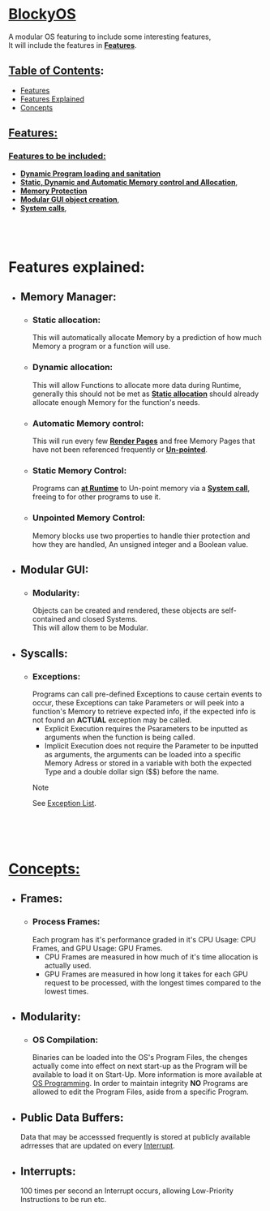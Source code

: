 # <ins>BlockyOS</ins>
A modular OS featuring to include some interesting features, <br/> It will include the features in **[Features](#Features:)**.

## <ins>Table of Contents</ins>:
* [Features](#Features:)
* [Features Explained](#features-explained)
* [Concepts](#concepts)

## <ins>Features:<ins>
### <ins>Features to be included:</ins>
* **[Dynamic Program loading and sanitation](#Dynamic-Program-Loading-and-Sanitation)**
* **[Static, Dynamic and Automatic Memory control and Allocation](#Memory-Manager)**,
* **[Memory Protection](#Memory-Protection)**
* **[Modular GUI object creation](#Modular-GUI)**,
* **[System calls](#Syscalls)**,
<br><br><br><br>

# Features explained:
* ## **Memory Manager:**
    - ### Static allocation:
        This will automatically allocate Memory by a prediction of how much Memory a program or a function will use.
    - ### Dynamic allocation:
        This will allow Functions to allocate more data during Runtime, generally this should not be met as **[Static allocation](#static-allocation)** should already allocate enough Memory for the function's needs.
    - ### Automatic Memory control:
        This will run every few **[Render Pages](#Frames)** and free Memory Pages that have not been referenced frequently or **[Un-pointed](#Unpointed-Memory-Control)**.
    - ### Static Memory Control:
        Programs can **<ins>at Runtime</ins>** to Un-point memory via a **[System call](#Syscalls)**, freeing to for other programs to use it.
    - ### Unpointed Memory Control:
        Memory blocks use two properties to handle thier protection and how they are handled, An unsigned integer and a Boolean value.

* ## **Modular GUI:**
    - ### Modularity:
        Objects can be created and rendered, these objects are self-contained and closed Systems.<br>This will allow them to be Modular.

* ## **Syscalls:**
    - ### Exceptions:
        Programs can call pre-defined Exceptions to cause certain events to occur, these Exceptions can take Parameters or will peek into a function's Memory to retrieve expected info, if the expected info is not found an **ACTUAL** exception may be called. 
        * Explicit Execution requires the Psarameters to be inputted as arguments when the function is being called.
        * Implicit Execution does not require the Parameter to be inputted as arguments, the arguments can be loaded into a specific Memory Adress or stored in a variable with both the expected Type and a double dollar sign ($$)  before the name.
        > [!NOTE] 
        > See [Exception List](Source/OS/Metadata/ExcpetionHashTable.csv).

<br><br><br>

# <ins>Concepts:</ins>
* ## Frames:
    * ### Process Frames:
        Each program has it's performance graded in it's CPU Usage: CPU Frames, and GPU Usage: GPU Frames.
        * CPU Frames are measured in how much of it's time allocation is actually used.
        * GPU Frames are measured in how long it takes for each GPU request to be processed, with the longest times compared to the lowest times.
* ## Modularity:
    * ### OS Compilation:
        Binaries can be loaded into the OS's Program Files, the chenges actually come into effect on next start-up as the Program will be available to load it on Start-Up.
        More information is more available at [OS Programming](Metadata/OS%20Programming.md).
        In order to maintain integrity **NO** Programs are allowed to edit the Program Files, aside from a specific Program.
* ## Public Data Buffers:
    Data that may be accesssed frequently is stored at publicly available adrresses that are updated on every [Interrupt](#interrupts).
* ## Interrupts:
    100 times per second an Interrupt occurs, allowing Low-Priority Instructions to be run etc.